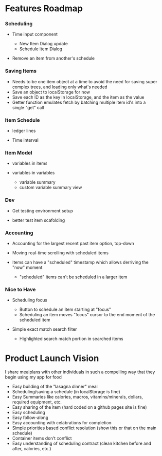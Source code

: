 # Features Roadmap

### Scheduling

- Time input component
  - New Item Dialog update
  - Schedule Item Dialog

- Remove an item from another's schedule

### Saving Items

- Needs to be one item object at a time to avoid the need for saving super
  complex trees, and loading only what's needed
- Save an object to localStorage for now
- Save each ID as the key in localStorage, and the item as the value
- Getter function emulates fetch by batching multiple item id's into a single
  "get" call

### Item Schedule

- ledger lines

- Time interval

### Item Model

- variables in items

- variables in variables
  - variable summary
  - custom variable summary view

### Dev

- Get testing environment setup

- better test item scafolding

### Accounting

- Accounting for the largest recent past item option, top-down

- Moving real-time scrolling with scheduled items

- Items can have a "scheduled" timestamp which allows derriving the "now" moment
  - "scheduled" items can't be scheduled in a larger item

### Nice to Have

- Scheduling focus
  - Button to schedule an item starting at "focus"
  - Scheduling an item moves "focus" cursor to the end moment of the scheduled
    item

- Simple exact match search filter
  - Highlighted search match portion in searched items

# Product Launch Vision

I share mealplans with other individuals in such a compelling way that they
begin using my app for food

- Easy building of the "lasagna dinner" meal
- Scheduling/saving a schedule (in localStorage is fine)
- Easy Summaries like calories, macros, vitamins/minerals, dollars, required
  equipment, etc.
- Easy sharing of the item (hard coded on a github pages site is fine)
- Easy scheduling
- Easy follow-along
- Easy accounting with celabrations for completion
- Simple priorities based conflict resolution (show this or that on the main
  schedule)
- Container items don't conflict
- Easy understanding of scheduling contract (clean kitchen before and after,
  calories, etc.)

